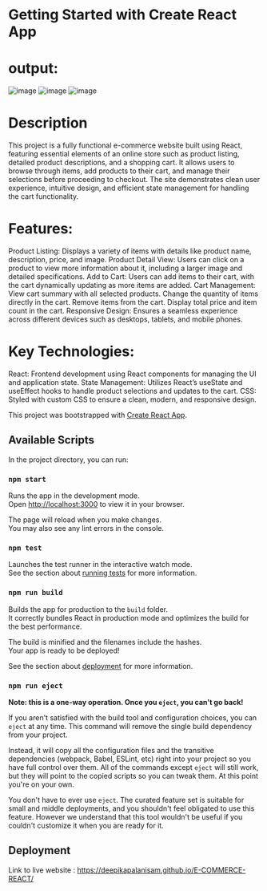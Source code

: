 # Getting Started with Create React App
# output:
![image](https://github.com/user-attachments/assets/70ed4791-835c-4210-a477-8031367484d2)
![image](https://github.com/user-attachments/assets/6e9f80f6-c97e-41a2-a67d-9113fd471dbe)
![image](https://github.com/user-attachments/assets/ffb382bc-74e3-4ad0-b96d-0a370d74acae)
# Description
This project is a fully functional e-commerce website built using React, featuring essential elements of an online store such as product listing, detailed product descriptions, and a shopping cart. It allows users to browse through items, add products to their cart, and manage their selections before proceeding to checkout. The site demonstrates clean user experience, intuitive design, and efficient state management for handling the cart functionality.
# Features:
Product Listing: Displays a variety of items with details like product name, description, price, and image.
Product Detail View: Users can click on a product to view more information about it, including a larger image and detailed specifications.
Add to Cart: Users can add items to their cart, with the cart dynamically updating as more items are added.
Cart Management:
View cart summary with all selected products.
Change the quantity of items directly in the cart.
Remove items from the cart.
Display total price and item count in the cart.
Responsive Design: Ensures a seamless experience across different devices such as desktops, tablets, and mobile phones.
# Key Technologies:
React: Frontend development using React components for managing the UI and application state.
State Management: Utilizes React’s useState and useEffect hooks to handle product selections and updates to the cart.
CSS: Styled with custom CSS to ensure a clean, modern, and responsive design.



This project was bootstrapped with [Create React App](https://github.com/facebook/create-react-app).

## Available Scripts

In the project directory, you can run:

### `npm start`

Runs the app in the development mode.\
Open [http://localhost:3000](http://localhost:3000) to view it in your browser.

The page will reload when you make changes.\
You may also see any lint errors in the console.

### `npm test`

Launches the test runner in the interactive watch mode.\
See the section about [running tests](https://facebook.github.io/create-react-app/docs/running-tests) for more information.

### `npm run build`

Builds the app for production to the `build` folder.\
It correctly bundles React in production mode and optimizes the build for the best performance.

The build is minified and the filenames include the hashes.\
Your app is ready to be deployed!

See the section about [deployment](https://facebook.github.io/create-react-app/docs/deployment) for more information.

### `npm run eject`

**Note: this is a one-way operation. Once you `eject`, you can't go back!**

If you aren't satisfied with the build tool and configuration choices, you can `eject` at any time. This command will remove the single build dependency from your project.

Instead, it will copy all the configuration files and the transitive dependencies (webpack, Babel, ESLint, etc) right into your project so you have full control over them. All of the commands except `eject` will still work, but they will point to the copied scripts so you can tweak them. At this point you're on your own.

You don't have to ever use `eject`. The curated feature set is suitable for small and middle deployments, and you shouldn't feel obligated to use this feature. However we understand that this tool wouldn't be useful if you couldn't customize it when you are ready for it.

## Deployment
Link to live website : https://deepikapalanisam.github.io/E-COMMERCE-REACT/

